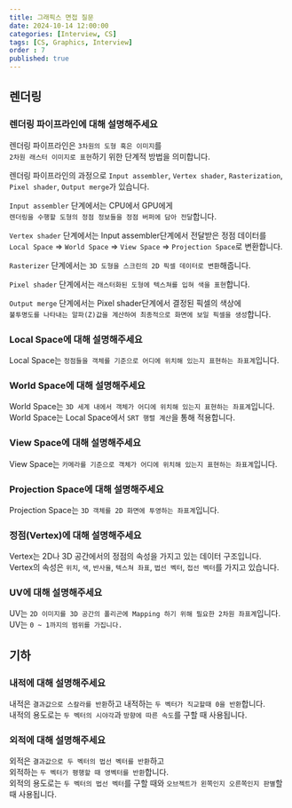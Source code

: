 ```yaml
---
title: 그래픽스 면접 질문
date: 2024-10-14 12:00:00
categories: [Interview, CS]
tags: [CS, Graphics, Interview]
order : 7
published: true
---
```


## 렌더링

### 렌더링 파이프라인에 대해 설명해주세요

렌더링 파이프라인은 `3차원의 도형 혹은 이미지`를   
`2차원 래스터 이미지로 표현`하기 위한 단계적 방법을 의미합니다.

렌더링 파이프라인의 과정으로 `Input assembler`, `Vertex shader`, `Rasterization`, `Pixel shader`, `Output merge`가 있습니다.

`Input assembler` 단계에서는 CPU에서 GPU에게   
`렌더링을 수행할 도형의 정점 정보들을 정점 버퍼에 담아 전달`합니다.  

`Vertex shader` 단계에서는 Input assembler단계에서 전달받은 정점 데이터를  
`Local Space` => `World Space` => `View Space` => `Projection Space`로 변환합니다.  

`Rasterizer` 단계에서는 `3D 도형을 스크린의 2D 픽셀 데이터로 변환`해줍니다.  

`Pixel shader` 단계에서는 `래스터화된 도형에 텍스쳐를 입혀 색을 표현`합니다.  

`Output merge` 단계에서는 Pixel shader단계에서 결정된 픽셀의 색상에  
`불투명도를 나타내는 알파(Z)값을 계산하여 최종적으로 화면에 보일 픽셀을 생성`합니다.

### Local Space에 대해 설명해주세요

Local Space는 `정점들을 객체를 기준으로 어디에 위치해 있는지 표현하는 좌표계`입니다.  

### World Space에 대해 설명해주세요

World Space는 `3D 세계 내에서 객체가 어디에 위치해 있는지 표현하는 좌표계`입니다.  
World Space는 Local Space에서 `SRT 행렬 계산`을 통해 적용합니다.

### View Space에 대해 설명해주세요

View Space는 `카메라를 기준으로 객체가 어디에 위치해 있는지 표현하는 좌표계`입니다.

### Projection Space에 대해 설명해주세요

Projection Space는 `3D 객체를 2D 화면에 투영하는 좌표계`입니다.

### 정점(Vertex)에 대해 설명해주세요

Vertex는 2D나 3D 공간에서의 정점의 속성을 가지고 있는 데이터 구조입니다.  
Vertex의 속성은 `위치`, `색`, `반사율`, `텍스쳐 좌표`, `법선 벡터`, `접선 벡터`를 가지고 있습니다.

### UV에 대해 설명해주세요

UV는 `2D 이미지를 3D 공간의 폴리곤에 Mapping 하기 위해 필요한 2차원 좌표계`입니다.  
UV는 `0 ~ 1까지의 범위를 가집니다.`  

## 기하

### 내적에 대해 설명해주세요

내적은 `결과값으로 스칼라를 반환`하고 내적하는 `두 벡터가 직교할때 0을 반환`합니다.  
내적의 용도로는 `두 벡터의 시야각`과 `방향에 따른 속도`를 구할 때 사용됩니다.

### 외적에 대해 설명해주세요

외적은 `결과값으로 두 벡터의 법선 벡터를 반환`하고   
외적하는 `두 벡터가 평행할 때 영벡터를 반환`합니다.  
외적의 용도로는 `두 벡터의 법선 벡터`를 구할 때와 `오브젝트가 왼쪽인지 오른쪽인지 판별`할 때 사용됩니다.